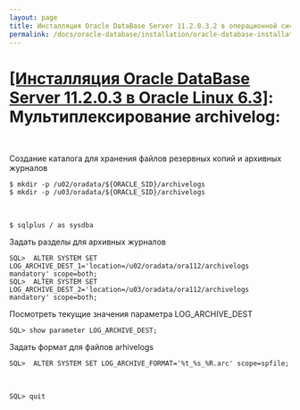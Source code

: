 ```yaml
---
layout: page
title: Инсталляция Oracle DataBase Server 11.2.0.3.2 в операционной системе Oracle Linux 6.3 x86_64
permalink: /docs/oracle-database/installation/oracle-database-installation/single-instance/simple/linux/6.3/oracle/11.2/oracle-multiplex-archivelogs/
---
```


# <a href="/docs/oracle-database/installation/oracle-database-installation/single-instance/simple/linux/6.3/oracle/11.2/">[Инсталляция Oracle DataBase Server 11.2.0.3 в Oracle Linux 6.3]</a>: Мультиплексирование archivelog:


<br/>

Создание каталога для хранения файлов резервных копий и архивных журналов


	$ mkdir -p /u02/oradata/${ORACLE_SID}/archivelogs
	$ mkdir -p /u03/oradata/${ORACLE_SID}/archivelogs

<br/>

	$ sqlplus / as sysdba

Задать разделы для архивных журналов

	SQL>  ALTER SYSTEM SET LOG_ARCHIVE_DEST_1='location=/u02/oradata/ora112/archivelogs mandatory' scope=both;
	SQL>  ALTER SYSTEM SET LOG_ARCHIVE_DEST_2='location=/u03/oradata/ora112/archivelogs mandatory' scope=both;


Посмотреть текущие значения параметра LOG_ARCHIVE_DEST


	SQL> show parameter LOG_ARCHIVE_DEST;


Задать формат для файлов arhivelogs


	SQL>  ALTER SYSTEM SET LOG_ARCHIVE_FORMAT='%t_%s_%R.arc' scope=spfile;


<br/>

	SQL> quit
